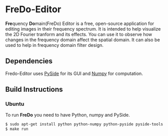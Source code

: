 # FreDo-Editor
**Fre**quency **Do**main(FreDo) Editor is a free, open-source application for editing images in their frequency spectrum. It is intended to help visualize the 2D Fourier tranform and its effects. You can use it to observe how changes in the frequency domain affect the spatial domain. It can also be used to help in frequency domain filter design.

## Dependencies
Fredo-Editor uses [PySide](https://wiki.qt.io/PySide) for its GUI and
[Numpy](http://www.numpy.org/) for computation.

## Build Instructions

### Ubuntu
To run **FreDo** you need to have Python, numpy and PySide.
```bash
$ sudo apt-get install python python-numpy python-pyside pyside-tools
$ make run
```
